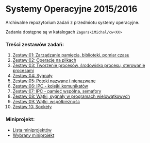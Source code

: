 # Systemy Operacyjne 2015/2016

Archiwalne repozytorium zadań z przedmiotu systemy operacyjne.

Zadania dostępne są w katalogach `ZagorskiMichal/cw<XX>`

### Treści zestawów zadań:

1. [Zestaw 01: Zarządzanie pamięcią, biblioteki, pomiar czasu](ZagorskiMichal/cw01/Zestaw01.md)
2. [Zestaw 02: Operacje na plikach](ZagorskiMichal/cw02/Zestaw02.md)
3. [Zestaw 03: Tworzenie procesów, środowisko procesu, sterowanie procesami](ZagorskiMichal/cw03/Zestaw03.md)
4. [Zestaw 04: Sygnały](ZagorskiMichal/cw04/Zestaw04.md)
5. [Zestaw 05: Potoki nazwane i nienazwane](ZagorskiMichal/cw05/Zestaw05.md)
6. [Zestaw 06: IPC - kolejki komunikatów](ZagorskiMichal/cw06/Zestaw06.md)
7. [Zestaw 07: IPC - pamieć wspólna, semafory](ZagorskiMichal/cw07/Zestaw07.md)
8. [Zestaw 08: Wątki, sygnały w programach wielowątkowych](ZagorskiMichal/cw08/Zestaw08.md)
9. [Zestaw 09: Wątki, współbieżność](ZagorskiMichal/cw09/Zestaw09.md)
10. [Zestaw 10: Sockety](ZagorskiMichal/cw10/Zestaw10.md)

### Miniprojekt:

* [Lista miniprojektów](ZagorskiMichal/projekt/projekty.md)
* [Wybrany miniprojekt](ZagorskiMichal/projekt/projekt03.md)